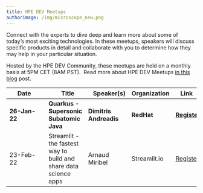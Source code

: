 ```yaml
---
title: HPE DEV Meetups
authorimage: /img/microscope_new.png
---
```

Connect with the experts to dive deep and learn more about some of today’s most exciting technologies. In these meetups, speakers will discuss specific products in detail and collaborate with you to determine how they may help in your particular situation.

Hosted by the HPE DEV Community, these meetups are held on a monthly basis at 5PM CET (8AM PST).  Read more about HPE DEV Meetups [in this blog](https://developer.hpe.com/blog/new-for-2022-hpe-dev-meetups/) post.

| &nbsp;&nbsp;&nbsp;&nbsp;&nbsp;Date&nbsp;&nbsp;&nbsp;&nbsp;&nbsp;&nbsp;&nbsp; | &nbsp;&nbsp;&nbsp;Title                                          | &nbsp;&nbsp;&nbsp;Speaker(s) | Organization | &nbsp;&nbsp;&nbsp;Link&nbsp;&nbsp;&nbsp;&nbsp;&nbsp;                                         |
| ---------------------------------------------------------------------------- | ---------------------------------------------------------------- | ---------------------------- | ------------ | -------------------------------------------------------------------------------------------- |
| **26-Jan-22**                                                                | **Quarkus - Supersonic Subatomic Java**                          | **Dimitris Andreadis**       | **RedHat**   | **[Register](https://hpe.zoom.us/webinar/register/5716414626617/WN_VS7nBF_qQze0G64XLzBilw)** |
| 23-Feb-22                                                                    | Streamlit - the fastest way to build and share data science apps | Arnaud Miribel               | Streamlit.io | [Register](https://hpe.zoom.us/webinar/register/2016414625150/WN_FzzTDsTjQBSw-UFwD6UTdw)     |